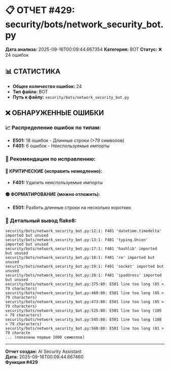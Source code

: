# 📋 ОТЧЕТ #429: security/bots/network_security_bot.py

**Дата анализа:** 2025-09-16T00:09:44.667354
**Категория:** BOT
**Статус:** ❌ 24 ошибок

## 📊 СТАТИСТИКА

- **Общее количество ошибок:** 24
- **Тип файла:** BOT
- **Путь к файлу:** `security/bots/network_security_bot.py`

## ❌ ОБНАРУЖЕННЫЕ ОШИБКИ

### 📈 Распределение ошибок по типам:

- **E501:** 18 ошибок - Длинные строки (>79 символов)
- **F401:** 6 ошибок - Неиспользуемые импорты

### 🎯 Рекомендации по исправлению:

#### 🔴 КРИТИЧЕСКИЕ (исправить немедленно):
- **F401:** Удалить неиспользуемые импорты

#### 🟢 ФОРМАТИРОВАНИЕ (можно отложить):
- **E501:** Разбить длинные строки на несколько коротких

### 📝 Детальный вывод flake8:

```
security/bots/network_security_bot.py:12:1: F401 'datetime.timedelta' imported but unused
security/bots/network_security_bot.py:13:1: F401 'typing.Union' imported but unused
security/bots/network_security_bot.py:17:1: F401 'hashlib' imported but unused
security/bots/network_security_bot.py:18:1: F401 're' imported but unused
security/bots/network_security_bot.py:19:1: F401 'socket' imported but unused
security/bots/network_security_bot.py:20:1: F401 'ipaddress' imported but unused
security/bots/network_security_bot.py:375:80: E501 line too long (85 > 79 characters)
security/bots/network_security_bot.py:469:80: E501 line too long (85 > 79 characters)
security/bots/network_security_bot.py:473:80: E501 line too long (85 > 79 characters)
security/bots/network_security_bot.py:525:80: E501 line too long (105 > 79 characters)
security/bots/network_security_bot.py:545:80: E501 line too long (108 > 79 characters)
security/bots/network_security_bot.py:568:80: E501 line too long (81 > 79 characte
... (показаны первые 1000 символов)
```

---
**Отчет создан:** AI Security Assistant  
**Дата:** 2025-09-16T00:09:44.667460  
**Функция #429**

